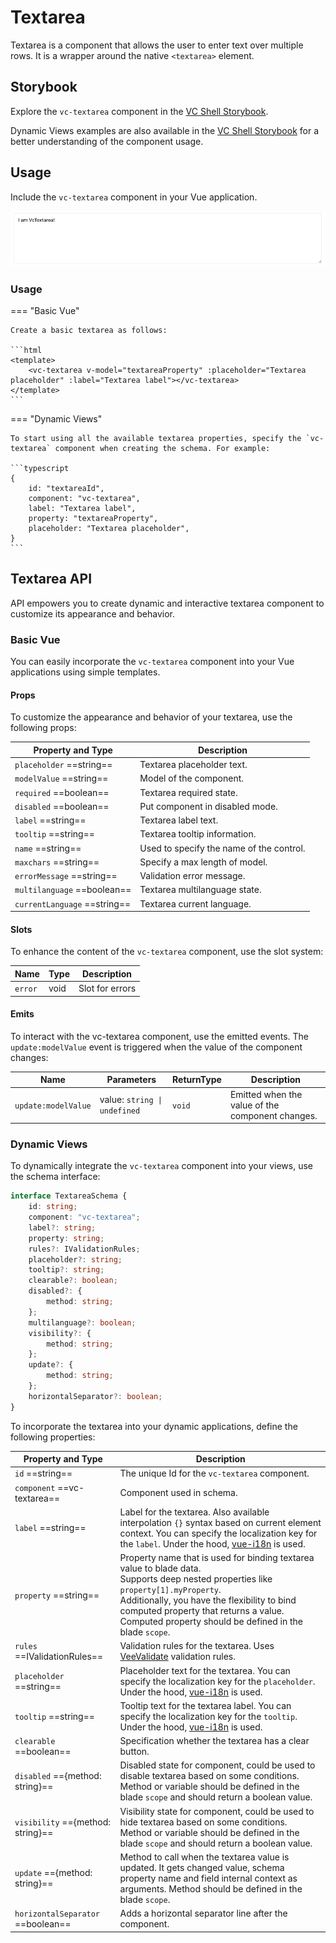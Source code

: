 # Textarea

Textarea is a component that allows the user to enter text over multiple rows. It is a wrapper around the native `<textarea>` element.

## Storybook

Explore the `vc-textarea` component in the [VC Shell Storybook](https://vc-shell-storybook.govirto.com/?path=/docs/molecules-vctextarea--docs).

Dynamic Views examples are also available in the [VC Shell Storybook](https://vc-shell-storybook.govirto.com/?path=/docs/dynamicviews-molecules-vctextarea--docs) for a better understanding of the component usage.

## Usage

Include the `vc-textarea` component in your Vue application.

![vc-textarea](../../../media/vc-textarea.png)

### Usage

=== "Basic Vue"

    Create a basic textarea as follows:

    ```html
    <template>
        <vc-textarea v-model="textareaProperty" :placeholder="Textarea placeholder" :label="Textarea label"></vc-textarea>
    </template>
    ```

=== "Dynamic Views"

    To start using all the available textarea properties, specify the `vc-textarea` component when creating the schema. For example:

    ```typescript
    {
        id: "textareaId",
        component: "vc-textarea",
        label: "Textarea label",
        property: "textareaProperty",
        placeholder: "Textarea placeholder",
    }
    ```

## Textarea API

API empowers you to create dynamic and interactive textarea component to customize its appearance and behavior.

### Basic Vue

You can easily incorporate the `vc-textarea` component into your Vue applications using simple templates.

#### Props

To customize the appearance and behavior of your textarea, use the following props:

|Property and Type       | Description                                      |
| --------------------- | ------------------------------------------------ |
| `placeholder` ==string==        | Textarea placeholder text.                          |
| `modelValue` ==string==        | Model of the component.                          |
| `required` ==boolean==         | Textarea required state.                            |
| `disabled` ==boolean==         | Put component in disabled mode.                  |
| `label` ==string==             | Textarea label text.                                |
| `tooltip` ==string==           | Textarea tooltip information.                       |
| `name` ==string==            | Used to specify the name of the control.         |
| `maxchars` ==string==           | Specify a max length of model.                   |
| `errorMessage` ==string==      | Validation error message.                        |
| `multilanguage` ==boolean==    | Textarea multilanguage state.                       |
| `currentLanguage` ==string==  | Textarea current language.                          |

#### Slots

To enhance the content of the `vc-textarea` component, use the slot system:

| Name         | Type                                      | Description                                                                                     |
| ---------------- | ----------------------------------------- | ----------------------------------------------------------------------------------------------- |
| `error`          | void                      | Slot for errors                                                                                 |

#### Emits

To interact with the vc-textarea component, use the emitted events. The `update:modelValue` event is triggered when the value of the component changes:

| Name               | Parameters                                  | ReturnType | Description                                                                                     |
| ------------------ | ------------------------------------------- | ---------- | ----------------------------------------------------------------------------------------------- |
| `update:modelValue` | value: `string \| undefined` | `void`     | Emitted when the value of the component changes.                                                |

### Dynamic Views

To dynamically integrate the `vc-textarea` component into your views, use the schema interface:

```typescript
interface TextareaSchema {
    id: string;
    component: "vc-textarea";
    label?: string;
    property: string;
    rules?: IValidationRules;
    placeholder?: string;
    tooltip?: string;
    clearable?: boolean;
    disabled?: {
        method: string;
    };
    multilanguage?: boolean;
    visibility?: {
        method: string;
    };
    update?: {
        method: string;
    };
    horizontalSeparator?: boolean;
}
```

To incorporate the textarea into your dynamic applications, define the following properties:

| Property and Type                     | Description                                       |
| ------------------------------------- | ------------------------------------------------- |
| `id` ==string==                     | The unique Id for the `vc-textarea` component.       |
| `component` ==vc-textarea==            | Component used in schema.                         |
| `label` ==string==                  | Label for the textarea. Also available interpolation `{}` syntax based on current element context. You can specify the localization key for the `label`. Under the hood, [vue-i18n](https://kazupon.github.io/vue-i18n/) is used. |
| `property` ==string==               | Property name that is used for binding textarea value to blade data.  <br> Supports deep nested properties like `property[1].myProperty`. <br> Additionally, you have the flexibility to bind computed property that returns a value. Computed property should be defined in the blade `scope`.|
| `rules` ==IValidationRules==        | Validation rules for the textarea. Uses [VeeValidate](https://vee-validate.logaretm.com/v4/) validation rules. |
| `placeholder` ==string==            | Placeholder text for the textarea. You can specify the localization key for the `placeholder`. Under the hood, [vue-i18n](https://kazupon.github.io/vue-i18n/) is used. |
| `tooltip` ==string==                | Tooltip text for the textarea label. You can specify the localization key for the `tooltip`. Under the hood, [vue-i18n](https://kazupon.github.io/vue-i18n/) is used. |
| `clearable` ==boolean==             | Specification whether the textarea has a clear button. |
| `disabled` =={method: string}==     | Disabled state for component, could be used to disable textarea based on some conditions. Method or variable should be defined in the blade `scope` and should return a boolean value. |
| `visibility` =={method: string}==   | Visibility state for component, could be used to hide textarea based on some conditions. Method or variable should be defined in the blade `scope` and should return a boolean value. |
| `update` =={method: string}==       | Method to call when the textarea value is updated. It gets changed value, schema property name and field internal context as arguments. Method should be defined in the blade `scope`. |
| `horizontalSeparator` ==boolean==  | Adds a horizontal separator line after the component. |
